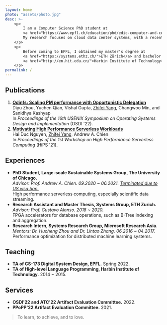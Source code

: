 ```yaml
---
layout: home
photo: "assets/photo.jpg"
desc: >-
    <p>
        I am a Computer Science PhD student at 
        <a href="https://www.epfl.ch/education/phd/edic-computer-and-communication-sciences/">École Polytechnique Fédérale de Lausanne (EPFL)</a>.
        My research focuses on cloud data center systems, with a recent interest on hardware/software co-design for higher resource utilization, performance and efficiency.
    </p>
    <p>
        Before coming to EPFL, I obtained my master's degree at 
        <a href="https://systems.ethz.ch/">ETH Zürich</a> and bachelor's degree at 
        <a href="http://en.hit.edu.cn/">Harbin Institute of Technology</a>.
    </p>
permalink: /
---
```


<h2>Publications</h2>

<ol>
    <li>
        <a href="https://www.usenix.org/conference/osdi22/presentation/zhou-diyu"><b>Odinfs: Scaling PM performance with Opportunistic Delegation</b></a> <br>
        Diyu Zhou, Yuchen Qian, Vishal Gupta, <u>Zhifei Yang</u>, Changwoo Min, and Sanidhya Kashyap<br>
        In <i>Proceedings of the 16th USENIX Symposium on Operating Systems Design and Implementation</i> (OSDI '22). 
    </li>
    <li>
        <a href="https://dl.acm.org/doi/abs/10.1145/3452413.3464786"><b>Motivating High Performance Serverless Workloads</b></a> <br>
        Hai Duc Nguyen, <u>Zhifei Yang</u>, Andrew A. Chien<br>
        In <i>Proceedings of the 1st Workshop on High Performance Serverless Computing</i> (HiPS '21).
    </li>
</ol>

<h2>Experiences</h2>

<ul>
    <li>
        <b>PhD Student, Large-scale Sustainable Systems Group, The University of Chicago.</b> <br>
        <i>Advisor: Prof. Andrew A. Chien. 09.2020 ~ 06.2021. <a href="https://www.science.org/content/article/china-students-nid-hed-tk">Terminated due to US visa ban.</a></i> <br>
        High performance serverless computing, especially scientific data streaming.
    </li>
    <li>
        <b>Research Assistant and Master Thesis, Systems Group, ETH Zurich.</b> <br>
        <i>Advisor: Prof. Gustavo Alonso. 2018 ~ 2020.</i> <br>
        FPGA accelerators for database operations, such as B-Tree indexing and aggregation.
    </li>
    <li>
        <b>Research Intern, Systems Research Group, Microsoft Research Asia.</b> <br>
        <i>Mentors: Dr. Hucheng Zhou and Dr. Lintao Zhang. 06.2016 ~ 04.2017. </i> <br>
        Performance optimization for distributed machine learning systems.
    </li>
</ul>

<h2>Teaching</h2>

<ul>
    <li>
        <b>TA of CS-173 Digital System Design, EPFL.</b> Spring 2022.<br>
    </li>
    <li>
        <b>TA of High-level Language Programming, Harbin Institute of Technology.</b> 2014 ~ 2015.<br>
    </li>
</ul>


<h2>Services</h2>

<ul>
    <li>
        <b>OSDI'22 and ATC'22 Artifact Evaluation Committee.</b> 2022.<br>
    </li>
    <li>
        <b>PPoPP'22 Artifact Evaluation Committee.</b> 2021.<br>
    </li>
</ul>

<blockquote>
    To learn, to achieve, and to love.
</blockquote>
